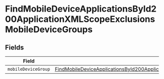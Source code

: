 # FindMobileDeviceApplicationsById200ApplicationXMLScopeExclusionsMobileDeviceGroups


## Fields

| Field                                                                                                                                                                                                                                 | Type                                                                                                                                                                                                                                  | Required                                                                                                                                                                                                                              | Description                                                                                                                                                                                                                           |
| ------------------------------------------------------------------------------------------------------------------------------------------------------------------------------------------------------------------------------------- | ------------------------------------------------------------------------------------------------------------------------------------------------------------------------------------------------------------------------------------- | ------------------------------------------------------------------------------------------------------------------------------------------------------------------------------------------------------------------------------------- | ------------------------------------------------------------------------------------------------------------------------------------------------------------------------------------------------------------------------------------- |
| `mobileDeviceGroup`                                                                                                                                                                                                                   | [FindMobileDeviceApplicationsById200ApplicationXMLScopeExclusionsMobileDeviceGroupsMobileDeviceGroup](../../models/operations/findmobiledeviceapplicationsbyid200applicationxmlscopeexclusionsmobiledevicegroupsmobiledevicegroup.md) | :heavy_minus_sign:                                                                                                                                                                                                                    | N/A                                                                                                                                                                                                                                   |